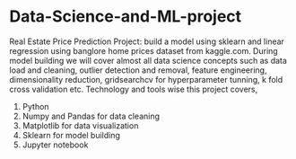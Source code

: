# Data-Science-and-ML-project
Real Estate Price Prediction Project:
build a model using sklearn and linear regression using banglore home prices dataset from kaggle.com.
During model building we will cover almost all data science concepts such as data load and cleaning, outlier detection and removal, feature engineering, dimensionality reduction, gridsearchcv for hyperparameter tunning, k fold cross validation etc. Technology and tools wise this project covers, 
1) Python
2) Numpy and Pandas for data cleaning 
3) Matplotlib for data visualization 
4) Sklearn for model building 
5) Jupyter notebook
